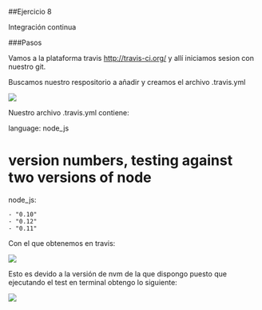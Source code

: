 ##Ejercicio 8

Integración continua

###Pasos 

Vamos a la plataforma travis http://travis-ci.org/ y allí iniciamos sesion con nuestro git.

Buscamos nuestro respositorio a añadir y creamos el archivo .travis.yml

![](http://googledrive.com/host/0B6Q-phIC3pUpblVzUS1RbEZjb1E/travis06.png)

Nuestro archivo .travis.yml contiene:

  language: node_js

  # version numbers, testing against two versions of node
  node_js:

    - "0.10"
    - "0.12"
    - "0.11"
    

Con el que obtenemos en travis:

![](http://googledrive.com/host/0B6Q-phIC3pUpblVzUS1RbEZjb1E/travis07.png)

Esto es devido a la versión de nvm de la que dispongo puesto que ejecutando el test en terminal obtengo lo siguiente:

![](http://googledrive.com/host/0B6Q-phIC3pUpblVzUS1RbEZjb1E/travis05.png)
